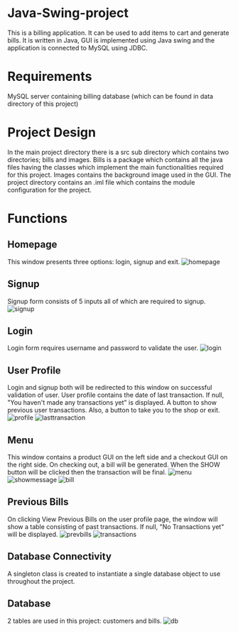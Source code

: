# Java-Swing-project
This is a billing application. It can be used to add items to cart and generate bills. It is written in Java, GUI is implemented using Java swing and the application is connected to MySQL using JDBC.
# Requirements
MySQL server containing billing database (which can be found in data directory of this project)
# Project Design
In the main project directory there is a src sub directory which contains two directories; bills and images.
Bills is a package which contains all the java files having the classes which implement the main functionalities required for this project.
Images contains the background image used in the GUI.
The project directory contains an .iml file which contains the module configuration for the project.
# Functions
## Homepage
This window presents three options: login, signup and exit.
![homepage](https://github.com/RiyaSingh7513/Java-Swing-projecr/assets/95078406/0acadad7-06fa-4d3b-a5d8-82551a3a8c89)
## Signup
Signup form consists of 5 inputs all of which are required to signup.
![signup](https://github.com/RiyaSingh7513/Java-Swing-projecr/assets/95078406/dc46ae68-928a-41de-ac70-1be59babfbee)
## Login
Login form requires username and password to validate the user.
![login](https://github.com/RiyaSingh7513/Java-Swing-projecr/assets/95078406/ede3419b-0213-491e-85b0-db6dd3f699fd)
## User Profile
Login and signup both will be redirected to this window on successful validation of user. User profile contains the date of last transaction. If null, "You haven't made any transactions yet" is displayed. A button to show previous user transactions. Also, a button to take you to the shop or exit.
![profile](https://github.com/RiyaSingh7513/Java-Swing-projecr/assets/95078406/1d723473-1e30-4d9f-aaaf-1cd7a3f550f1)
![lasttransaction](https://github.com/RiyaSingh7513/Java-Swing-projecr/assets/95078406/28ec18f6-ded0-4c99-8ed0-ed7ae8d38d6e)
## Menu
This window contains a product GUI on the left side and a checkout GUI on the right side. On checking out, a bill will be generated. When the SHOW button will be clicked then the transaction will be final.
![menu](https://github.com/RiyaSingh7513/Java-Swing-projecr/assets/95078406/8867d9be-c6a9-4d00-86eb-08862ab7880c)
![showmessage](https://github.com/RiyaSingh7513/Java-Swing-projecr/assets/95078406/a3ae6966-f223-4253-a1cc-d234181750f9)
![bill](https://github.com/RiyaSingh7513/Java-Swing-projecr/assets/95078406/611d9a75-7dd8-426f-ba93-216cc5277ef2)
## Previous Bills
On clicking View Previous Bills on the user profile page, the window will show a table consisting of past transactions. If null, "No Transactions yet" will be displayed.
![prevbills](https://github.com/RiyaSingh7513/Java-Swing-projecr/assets/95078406/2ac79b58-c60d-4ccf-a1d8-3ccc2a620c2e)
![transactions](https://github.com/RiyaSingh7513/Java-Swing-projecr/assets/95078406/2ce3c989-93e7-493d-99e4-e181d3a7b116)
## Database Connectivity
A singleton class is created to instantiate a single database object to use throughout the project.
## Database
2 tables are used in this project: customers and bills.
![db](https://github.com/RiyaSingh7513/Java-Swing-projecr/assets/95078406/43715de8-5f84-4223-b53c-03626bf147d1)





